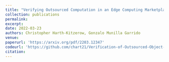 ```yaml
---
title: "Verifying Outsourced Computation in an Edge Computing Marketplace" 
collection: publications
permalink: 
excerpt: 
date: 2022-03-23
authors: Christopher Harth-Kitzerow, Gonzalo Munilla Garrido
venue: 
paperurl: 'https://arxiv.org/pdf/2203.12347'
codeurl: 'https://github.com/chart21/Verification-of-Outsourced-Object-Detection'
citation: 
---
```




